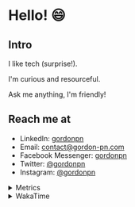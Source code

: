 # Hello! 😄

## Intro

I like tech (surprise!).

I'm curious and resourceful.

Ask me anything, I'm friendly!

## Reach me at

- LinkedIn: [gordonpn](https://www.linkedin.com/in/gordonpn/)
- Email: [contact@gordon-pn.com](mailto:contact@gordon-pn.com)
- Facebook Messenger: [gordonpn](https://www.messenger.com/t/Gordonpn)
- Twitter: [@gordonpn](https://twitter.com/Gordonpn)
- Instagram: [@gordonpn](https://www.instagram.com/gordonpn/)

<details>
  <summary>Metrics</summary>

  <img align="center" src="https://github.com/gordonpn/gordonpn/blob/master/github-metrics.svg" alt="GitHub Metrics">

</details>

<details>
  <summary>WakaTime</summary>

  <!--START_SECTION:waka-->
📊 **This Week I Spent My Time On** 

```text
💬 Programming Languages: 
Java                     9 hrs 4 mins        ████████████████████░░░░░   79.23 % 
XML                      43 mins             ██░░░░░░░░░░░░░░░░░░░░░░░   06.37 % 
JSON                     33 mins             █░░░░░░░░░░░░░░░░░░░░░░░░   04.82 % 
ANTLR v4 grammar file    28 mins             █░░░░░░░░░░░░░░░░░░░░░░░░   04.16 % 
Makefile                 25 mins             █░░░░░░░░░░░░░░░░░░░░░░░░   03.76 % 

🔥 Editors: 
Intellijidea             10 hrs 53 mins      ████████████████████████░   95.08 % 
VS Code                  33 mins             █░░░░░░░░░░░░░░░░░░░░░░░░   04.92 % 
```


 Last Updated on 25/02/2024 16:20:16 UTC
<!--END_SECTION:waka-->
</details>
